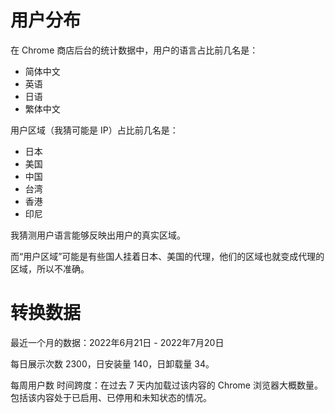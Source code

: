 # 用户分布

在 Chrome 商店后台的统计数据中，用户的语言占比前几名是：
- 简体中文
- 英语
- 日语
- 繁体中文

用户区域（我猜可能是 IP）占比前几名是：
- 日本
- 美国
- 中国
- 台湾
- 香港
- 印尼

我猜测用户语言能够反映出用户的真实区域。

而“用户区域”可能是有些国人挂着日本、美国的代理，他们的区域也就变成代理的区域，所以不准确。

# 转换数据

最近一个月的数据：2022年6月21日 - 2022年7月20日

每日展示次数 2300，日安装量 140，日卸载量 34。

每周用户数 时间跨度：在过去 7 天内加载过该内容的 Chrome 浏览器大概数量。包括该内容处于已启用、已停用和未知状态的情况。